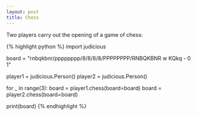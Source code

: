 ```yaml
---
layout: post
title: Chess
---
```


Two players carry out the opening of a game of chess:

{% highlight python %}
import judicious

board = "rnbqkbnr/pppppppp/8/8/8/8/PPPPPPPP/RNBQKBNR w KQkq - 0 1"

player1 = judicious.Person()
player2 = judicious.Person()

for _ in range(3):
    board = player1.chess(board=board)
    board = player2.chess(board=board)

print(board)
{% endhighlight %}
